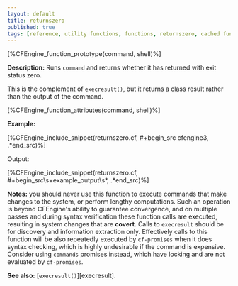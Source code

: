 ```yaml
---
layout: default
title: returnszero
published: true
tags: [reference, utility functions, functions, returnszero, cached function]
---
```


[%CFEngine_function_prototype(command, shell)%]

**Description:** Runs `command` and returns whether it has returned with exit
status zero.

This is the complement of `execresult()`, but it returns a class result
rather than the output of the command.

[%CFEngine_function_attributes(command, shell)%]

**Example:**

[%CFEngine_include_snippet(returnszero.cf, #\+begin_src cfengine3, .*end_src)%]

Output:

[%CFEngine_include_snippet(returnszero.cf, #\+begin_src\s+example_output\s*, .*end_src)%]

**Notes:** you should never use this function to execute commands that
make changes to the system, or perform lengthy computations. Such an
operation is beyond CFEngine's ability to guarantee convergence, and
on multiple passes and during syntax verification these function calls
are executed, resulting in system changes that are **covert**. Calls
to `execresult` should be for discovery and information extraction
only.  Effectively calls to this function will be also repeatedly
executed by `cf-promises` when it does syntax checking, which is
highly undesirable if the command is expensive.  Consider using
`commands` promises instead, which have locking and are not evaluated
by `cf-promises`.

**See also:** [`execresult()`][execresult].
